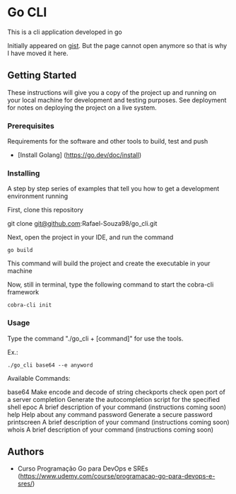 # Go CLI

This is a cli application developed in go

Initially appeared on
[gist](https://gist.github.com/PurpleBooth/109311bb0361f32d87a2). But the page cannot open anymore so that is why I have moved it here.

## Getting Started

These instructions will give you a copy of the project up and running on
your local machine for development and testing purposes. See deployment
for notes on deploying the project on a live system.

### Prerequisites

Requirements for the software and other tools to build, test and push 
- [Install Golang] (https://go.dev/doc/install)


### Installing

A step by step series of examples that tell you how to get a development
environment running

First, clone this repository

   git clone git@github.com:Rafael-Souza98/go_cli.git

Next, open the project in your IDE, and run the command

    go build

This command will build the project and create the executable in your machine

Now, still in terminal, type the following command to start the cobra-cli framework

    cobra-cli init
   
### Usage

Type the command "./go_cli + [command]" for use the tools.

Ex.:

    ./go_cli base64 --e anyword

Available Commands:

  base64      Make encode and decode of string
  checkports  check open port of a server
  completion  Generate the autocompletion script for the specified shell
  epoc        A brief description of your command (instructions coming soon)
  help        Help about any command
  password    Generate a secure password
  printscreen A brief description of your command (instructions coming soon)
  whois       A brief description of your command (instructions coming soon)



## Authors

  - Curso Programação Go para DevOps e SREs (https://www.udemy.com/course/programacao-go-para-devops-e-sres/)





